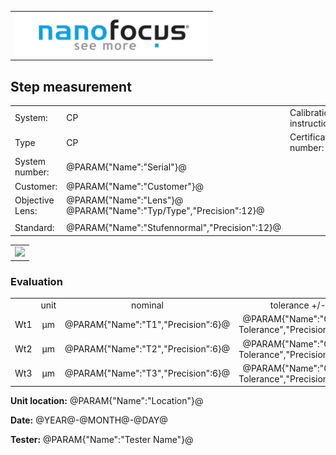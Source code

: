 <!--   EvalAlgoName=NF_NED_MScan_Abnahme_Steps_PS -->


||
|-:|
|![](logo.png)|


## Step measurement 


 

||||| 
|-|-|-|-|
|System: |  CP |Calibration instruction:|   |
|Type|   CP | Certificate number: |@PARAM{"Name":"Serial"}@-@YEAR@@MONTH@@DAY@|
|System number:| @PARAM{"Name":"Serial"}@|||
|Customer:| @PARAM{"Name":"Customer"}@|||
|Objective Lens: |@PARAM{"Name":"Lens"}@  @PARAM{"Name":"Typ/Type","Precision":12}@ |||
| |  |||
|Standard: |@PARAM{"Name":"Stufennormal","Precision":12}@|||

 

||
|:-:|
| ![](Steps_PS.svg)| 

### Evaluation

||||||||
|:-:|:-:|:-:|:-:|:-:|:-:|:-:|
| |unit  |nominal   | tolerance  +/- | actual | status|
| Wt1   | µm | @PARAM{"Name":"T1","Precision":6}@ |    @PARAM{"Name":"Groove Tolerance","Precision":12}@|  @PARAM{"Name":"StepHeight1","Precision":3}@ | <span id="fcontroT1"> Ok</span>|
| Wt2   | µm| @PARAM{"Name":"T2","Precision":6}@  |    @PARAM{"Name":"Groove Tolerance","Precision":12}@ |  @PARAM{"Name":"StepHeight2","Precision":3}@ | <span id="fcontrolT2"> Ok</span>|
| Wt3   | µm| @PARAM{"Name":"T3","Precision":6}@  |    @PARAM{"Name":"Groove Tolerance","Precision":12}@ |  @PARAM{"Name":"StepHeight3","Precision":3}@ | <span id="fcontrolT3"> Ok</span>|
 
 

__Unit location:__ @PARAM{"Name":"Location"}@

__Date:__ @YEAR@-@MONTH@-@DAY@ 

__Tester:__ @PARAM{"Name":"Tester Name"}@


 

<div id="sumresults">  </div>

<script>

var PARAM = @PJSON{"Set":0}@;
var META = @MJSON{"Set":0}@;
 
 var tolerance =  @PARAM{"Name":"Tolerance"}@;
var status1 ="";


var value1 =  @PARAM{"Name":"StepHeight1"}@;
var nominal1 = @PARAM{"Name":"T1"}@;
var status1 ="";
 
if(  value1 < nominal1-tolerance || value1 > nominal1+tolerance) 
{
  status1 = "not Ok";
} 
else
{
  status1 = "Ok";
}
document.getElementById("fcontroT1").innerHTML = status1;

 
var value2 =  @PARAM{"Name":"StepHeight2"}@;
var nominal2 = @PARAM{"Name":"T2"}@;
var status2 ="";
if(  value2 < nominal2-tolerance || value2 > nominal2+tolerance) 
{
  status2 = "not Ok";
} 
else
{
  status2 = "Ok";
}

document.getElementById("fcontrolT2").innerHTML = status2;



 
var value3 =  @PARAM{"Name":"StepHeight3"}@;
var nominal3 = @PARAM{"Name":"T3"}@;
var status3 ="";
if(  value3 < nominal3-tolerance || value3 > nominal3+tolerance) 
{
  status3 = "not Ok";
} 
else
{
  status3 = "Ok";
}
document.getElementById("fcontrolT2").innerHTML = status3;
 
 
 
 
 
 
 

var Result = {"value":0,"nominal":0,"status":"","timestamp":0};

Result["value"] = value1;
Result["nominal"] = nominal1;
Result["status"] = status1;
Result["timestamp"] = Date.now();
sessionStorage.setItem(document.title+"Result1_T1", JSON.stringify(Result));

Result["value"] = value2;
Result["nominal"] = nominal2;
Result["status"] = status2;
Result["timestamp"] = Date.now();
sessionStorage.setItem(document.title+"Result2_T2", JSON.stringify(Result));

Result["value"] = value3;
Result["nominal"] = nominal3;
Result["status"] = status3;
Result["timestamp"] = Date.now();
sessionStorage.setItem(document.title+"Result3_T3", JSON.stringify(Result));
</script>

 